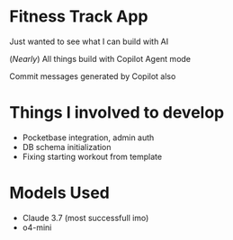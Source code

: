 # Fitness Track App

Just wanted to see what I can build with AI

(*Nearly*) All things build with Copilot Agent mode

Commit messages generated by Copilot also

# Things I involved to develop

* Pocketbase integration, admin auth
* DB schema initialization
* Fixing starting workout from template

# Models Used

* Claude 3.7 (most successfull imo)
* o4-mini